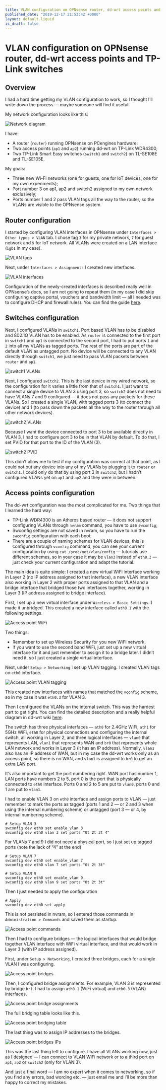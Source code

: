 ```yaml
---
title: VLAN configuration on OPNsense router, dd-wrt access points and TP-Link switches
published_date: "2019-12-17 21:53:42 +0000"
layout: default.liquid
is_draft: false
---
```

# VLAN configuration on OPNsense router, dd-wrt access points and TP-Link switches

## Overview

I had a hard time getting my VLAN configuration to work, so I thought I’ll write down the process — maybe someone will find it useful.

My network configuration looks like this:

![Network diagram](/images/vlans/network_diagram.png)

I have:
- A router (`router`) running OPNsense on PCengines hardware;
- Two access points (`ap1` and `ap2`) running dd-wrt on TP-Link WDR4300;
- Two TP-Link Smart Easy switches (`switch1` and `switch2`) on TL-SE108E and TL-SE105E.

My goals:
- Three new Wi-Fi networks (one for guests, one for IoT devices, one for my own experiments);
- Port number 3 on ap1, ap2 and switch2 assigned to my own network exclusively;
- Ports number 1 and 2 pass VLAN tags all the way to the router, so the VLANs are visible to the OPNsense system.

## Router configuration

I started by configuring VLAN interfaces in OPNsense under
`Interfaces > Other types > VLAN` tab. I chose tag `3` for my private network, `7` for guest network and `9` for IoT network. All VLANs were created on a LAN interface (`igb1` in my case).

![VLAN tags](/images/vlans/router_vlan_tags.png)

Next, under `Interfaces > Assignments` I created new interfaces.

![VLAN interfaces](/images/vlans/router_vlan_interfaces.png)

Configuration of the newly-created interfaces is described really well in OPNsense’s docs, so I am not going to repeat them (in my case I did skip configuring captive portal, vouchers and bandwidth limit — all I needed was to configure DHCP and firewall rules). You can find the guide [here](https://docs.opnsense.org/manual/how-tos/guestnet.html).

## Switches configuration

Next, I configured VLANs in `switch1`. Port based VLAN has to be disabled and 802.1Q VLAN has to be enabled. As `router` is connected to the first port in `switch1` and `ap1` is connected to the second port, I had to put ports `1` and `2` into all my VLANs as tagged ports. The rest of the ports are part of the default VLAN as untagged port. No device will be connected to any VLAN directly through `switch1`, we just need to pass VLAN packets between `router` and `ap1`.

![switch1 VLANs](/images/vlans/switch1_vlans.png)

Next, I configured `switch2`. This is the last device in my wired network, so the configuration for it varies a little from that of `switch1`. I just want to connect a single device to VLAN 3 using port 3, so `switch2` does not need to have VLANs 7 and 9 configured — it does not pass any packets for these VLANs. So I created a single VLAN, with tagged ports 3 (to connect the device) and 1 (to pass down the packets all the way to the router through all other network devices).

![switch2 VLANs](/images/vlans/switch2_vlans.png)

Because I want the device connected to port 3 to be available directly in VLAN 3, I had to configure port 3 to be in that VLAN by default. To do that, I set PVID for that port to the ID of the VLAN (3).

![switch2 PVID](/images/vlans/switch2_pvid.png)

This didn’t allow me to test if my configuration was correct at that point, as I could not put any device into any of my VLANs by plugging it to `router` or `switch1`. I could only do that by using port 3 in `switch2`, but I hadn’t configured VLANs yet on `ap1` and `ap2` and they were in between.

## Access points configuration

The dd-wrt configuration was the most complicated for me. Two things that I learned the hard way:
- TP-Link WDR4300 is an Atheros based router — it does not support configuring VLANs through `nvram` command, you have to use `swconfig`;
- Swconfig settings are not saved in nvram, so you have to run the `swconfig` configuration with each boot;
- There are a couple of naming schemes for VLAN devices, this is configured through `vconfig` command, you can see your current configuration by using `cat /proc/net/vlan/config` — tutorials use different schemes, so in your case it may be `vlan3` instead of `eth0.3` — just check your current configuration and adapt the tutorial.

The main idea is quite simple: I created a new virtual WiFi interface working in Layer 2 (no IP address assigned to that interface), a new VLAN interface also working in Layer 2 with proper ports assigned to that VLAN and a bridge interface that bridged those two interfaces together, working in Layer 3 (IP address assigned to bridge interface).

First, I set up a new virtual interface under `Wireless > Basic Settings`. I made it unbridged. This created a new interface called `ath0.1` with the following settings.

![Access point WiFi](/images/vlans/ap1_wifi.png)

Two things:
- Remember to set up Wireless Security for you new WiFi network.
- If you want to use the second band WiFi, just set up a new virtual interface for it and just remember to assign it to a bridge later. I didn’t need it, so I just created a single virtual interface.

Next, under `Setup > Networking` I set up VLAN tagging. I created VLAN tags on `eth0` interface.

![Access point VLAN tagging](/images/vlans/ap1_vlan_tagging.png)

This created new interfaces with names that matched the `vconfig` scheme, so in my case it was `eth0.3` for VLAN 3.

Then I configured the VLANs on the internal switch. This was the hardest part to get right. You can find the detailed description and a really helpful diagram in dd-wrt wiki [here](https://wiki.dd-wrt.com/wiki/index.php/TP-Link_TL-WDR4300).

The switch has three physical interfaces — `ath0` for 2.4GHz WiFi, `ath1` for 5GHz WiFi, `eth0` for physical connections and configuring the internal switch, all working in Layer 2, and three logical interfaces — `vlan0` that represents LAN, `vlan1` that represents WAN and `br0` that represents whole LAN network and works in Layer 3 (it has an IP address). Normally, `vlan1` also has an IP address of WAN, but in my case the dd-wrt works only as an access point, so there is no WAN, and `vlan1` is assigned to `br0` to get an extra LAN port.

It’s also important to get the port numbering right. WAN port has number 1, LAN ports have numbers 2 to 5, port 0 is the port that is physically connected to `eth0` interface. Ports 0 and 2 to 5 are put to `vlan0`, ports 0 and 1 are put to `vlan1`.

I had to enable VLAN 3 on `eth0` interface and assign ports to VLAN — just remember to mark the ports as tagged (ports 1 and 2 — or 2 and 3 when using the internal numbering scheme) or untagged (port 3 — or 4, by internal numbering scheme).

```
# Setup VLAN 3
swconfig dev eth0 set enable_vlan 3
swconfig dev eth0 vlan 3 set ports "0t 2t 3t 4"
```

For VLANs 7 and 9 I did not need a physical port, so I just set up tagged ports (note the lack of “4” at the end)

```
# Setup VLAN 7
swconfig dev eth0 set enable_vlan 7
swconfig dev eth0 vlan 7 set ports "0t 2t 3t"

# Setup VLAN 9
swconfig dev eth0 set enable_vlan 9
swconfig dev eth0 vlan 9 set ports "0t 2t 3t"
```

Then I just needed to apply the configuration

```
# Apply
swconfig dev eth0 set apply
```

This is not persisted in nvram, so I entered those commands in `Administration > Commands` and saved them as startup.

![Access point commands](/images/vlans/ap1_commands.png)


Then I had to configure bridges — the logical interfaces that would bridge together VLAN interface with WiFi virtual interface, and that would work in Layer 3 (with IP address assigned).

First, under `Setup > Networking`, I created three bridges, each for a single VLAN I was configuring.

![Access point bridges](/images/vlans/ap1_bridges.png)

Then, I configured bridge assignments. For example, VLAN 3 is represented by bridge `br1`. I had to assign `ath0.1` (WiFi virtual) and `eth0.3` (VLAN) interfaces.

![Access point bridge assignments](/images/vlans/ap1_bridge_assignments.png)

The full bridging table looks like this.

![Access point bridging table](/images/vlans/ap1_bridging_table.png)


The last thing was to assign IP addresses to the bridges.

![Access point bridges IPs](/images/vlans/ap1_bridges_ips.png)

This was the last thing left to configure. I have all VLANs working now, just as I designed — I can connect to VLAN WiFi network or to a third port on `ap1`, `ap2` or `switch2` (only for VLAN 3).

And just a final word — I am no expert when it comes to networking, so if you find any errors, bad wording etc. — just email me and I’ll be more than happy to correct my mistakes.


